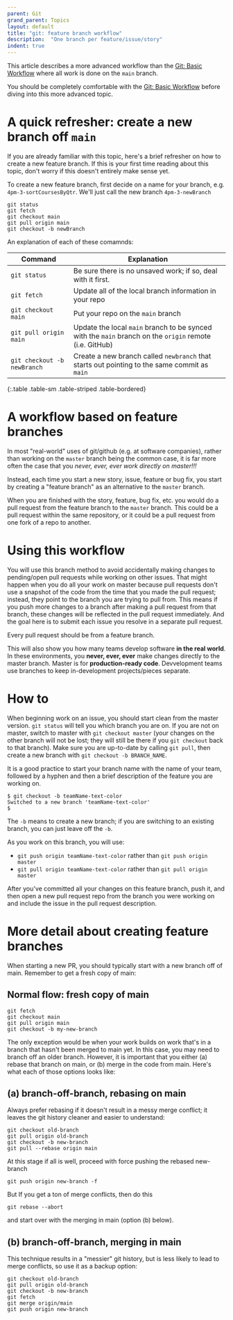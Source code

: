 ```yaml
---
parent: Git
grand_parent: Topics
layout: default
title: "git: feature branch workflow"
description:  "One branch per feature/issue/story"
indent: true
---
```


This article describes a more advanced workflow than the [Git: Basic Workflow](/topics/git_basic_workflow/) where all work is done on the `main` branch.

You should be completely comfortable with the [Git: Basic Workflow](/topics/git_basic_workflow/) before diving into this more advanced topic.

# A quick refresher: create a new branch off `main`

If you are already familiar with this topic, here's a brief refresher on how to create a new feature branch.  If this is your first time reading about this topic, don't worry if this doesn't entirely make sense yet.

To create a new feature branch, first decide on a name for your branch, e.g. `4pm-3-sortCoursesByQtr`.  We'll just call the new branch `4pm-3-newBranch`

```
git status
git fetch
git checkout main
git pull origin main
git checkout -b newBranch
```

An explanation of each of these comamnds:

| Command | Explanation |
|---------|-------------|
| `git status` | Be sure there is no unsaved work; if so, deal with it first. |
| `git fetch` | Update all of the local branch information in your repo |
| `git checkout main` | Put your repo on the `main` branch |
| `git pull origin main` | Update the local `main` branch to be synced with the `main` branch on the `origin` remote (i.e. GitHub) |
| `git checkout -b newBranch` | Create a new branch called `newbranch` that starts out pointing to the same commit as `main` |
{:.table .table-sm .table-striped .table-bordered}


# A workflow based on feature branches

In most "real-world" uses of git/github (e.g. at software companies), rather than working on the `master` branch being the common case,
it is far more often the case that you *never, ever, ever work directly on master!!!*

Instead, each time you start a new story, issue, feature or bug fix, you start by creating a "feature branch" as an alternative to the `master` branch.

When you are finished with the story, feature, bug fix, etc. you would do a pull request from the feature branch
to the `master` branch.  This could be a pull request within the same repository, or it could be a pull request from one fork of a repo to another.

# Using this workflow 

You will use this branch method to avoid accidentally making changes to pending/open pull requests while working on other issues. That might happen when you do all your work on master because pull requests don't use a snapshot of the code from the time that you made the pull request; instead, they point to the branch you are trying to pull from. This means if you push more changes to a branch after making a pull request from that branch, these changes will be reflected in the pull request immediately. And the goal here is to submit each issue you resolve in a separate pull request.

Every pull request should be from a feature branch.

This will also show you how many teams develop software **in the real
world**. In these environments, you **never, ever, ever** make changes
directly to the master branch. Master is for **production-ready
code**. Devvelopment teams use branches to keep in-development
projects/pieces separate.

# How to

When beginning work on an issue, you should start clean from the master version. `git status` will tell you which branch you are on. If you are not on master, switch to master with `git checkout master` (your changes on the other branch will not be lost; they will still be there if you `git checkout` back to that branch). Make sure you are up-to-date by calling `git pull`, then create a new branch with `git checkout -b BRANCH_NAME`.

It is a good practice to start your branch name with the name
of your team, followed by a hyphen and then a brief description
of the feature you are working on.

```
$ git checkout -b teamName-text-color
Switched to a new branch 'teamName-text-color'
$
```

The `-b` means to create a new branch; if you are switching to an existing branch, you can just leave off the `-b`. 

As you work on this branch, you will use:

* `git push origin teamName-text-color` rather than `git push origin master`
* `git pull origin teamName-text-color` rather than `git pull origin master`

After you've committed all your changes on this feature branch, push it, and then open a new pull request repo from the branch you were working on and include the issue in the pull request description.

# More detail about creating feature branches

When starting a new PR, you should typically start with a new branch off of main.  Remember to get a fresh copy of main:

## Normal flow: fresh copy of main

```
git fetch 
git checkout main
git pull origin main
git checkout -b my-new-branch
```
The only exception would be when your work builds on work that's in a branch that hasn't been merged to main yet. In this case, you may need to branch off an older branch.  However, it is important that you either (a) rebase that branch on main, or (b) merge in the code from main.
Here's what each of those options looks like:

## (a) branch-off-branch, rebasing on main

Always prefer rebasing if it doesn't result in a messy merge conflict;
it leaves the git history cleaner and easier to understand:

```
git checkout old-branch
git pull origin old-branch
git checkout -b new-branch
git pull --rebase origin main
```

At this stage if all is well, proceed with force pushing the rebased new-branch

```
git push origin new-branch -f
```

But If you get a ton of merge conflicts, then do this
```
git rebase --abort
```
and start over with the merging in main (option (b) below).

## (b) branch-off-branch, merging in main

This technique results in a "messier" git history, but is less likely to lead to merge conflicts,
so use it as a backup option:

```
git checkout old-branch
git pull origin old-branch
git checkout -b new-branch
git fetch
git merge origin/main
git push origin new-branch
```
